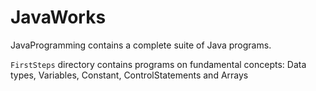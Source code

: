 # JavaWorks

JavaProgramming contains a complete suite of Java programs.

`FirstSteps` directory contains programs on fundamental concepts: 
Data types, Variables, Constant, ControlStatements and Arrays
